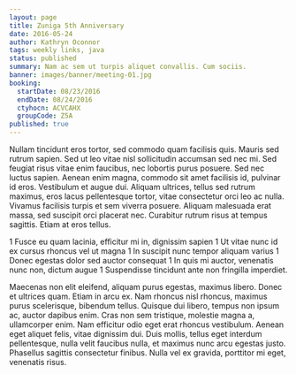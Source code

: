 ```yaml
---
layout: page
title: Zuniga 5th Anniversary
date: 2016-05-24
author: Kathryn Oconnor
tags: weekly links, java
status: published
summary: Nam ac sem ut turpis aliquet convallis. Cum sociis.
banner: images/banner/meeting-01.jpg
booking:
  startDate: 08/23/2016
  endDate: 08/24/2016
  ctyhocn: ACVCAHX
  groupCode: Z5A
published: true
---
```

Nullam tincidunt eros tortor, sed commodo quam facilisis quis. Mauris sed rutrum sapien. Sed ut leo vitae nisl sollicitudin accumsan sed nec mi. Sed feugiat risus vitae enim faucibus, nec lobortis purus posuere. Sed nec luctus sapien. Aenean enim magna, commodo sit amet facilisis id, pulvinar id eros. Vestibulum et augue dui. Aliquam ultrices, tellus sed rutrum maximus, eros lacus pellentesque tortor, vitae consectetur orci leo ac nulla. Vivamus facilisis turpis et sem viverra posuere. Aliquam malesuada erat massa, sed suscipit orci placerat nec. Curabitur rutrum risus at tempus sagittis. Etiam at eros tellus.

1 Fusce eu quam lacinia, efficitur mi in, dignissim sapien
1 Ut vitae nunc id ex cursus rhoncus vel ut magna
1 In suscipit nunc tempor aliquam varius
1 Donec egestas dolor sed auctor consequat
1 In quis mi auctor, venenatis nunc non, dictum augue
1 Suspendisse tincidunt ante non fringilla imperdiet.

Maecenas non elit eleifend, aliquam purus egestas, maximus libero. Donec et ultrices quam. Etiam in arcu ex. Nam rhoncus nisl rhoncus, maximus purus scelerisque, bibendum tellus. Quisque dui libero, tempus non ipsum ac, auctor dapibus enim. Cras non sem tristique, molestie magna a, ullamcorper enim. Nam efficitur odio eget erat rhoncus vestibulum. Aenean eget aliquet felis, vitae dignissim dui. Duis mollis, tellus eget interdum pellentesque, nulla velit faucibus nulla, et maximus nunc arcu egestas justo. Phasellus sagittis consectetur finibus. Nulla vel ex gravida, porttitor mi eget, venenatis risus.
